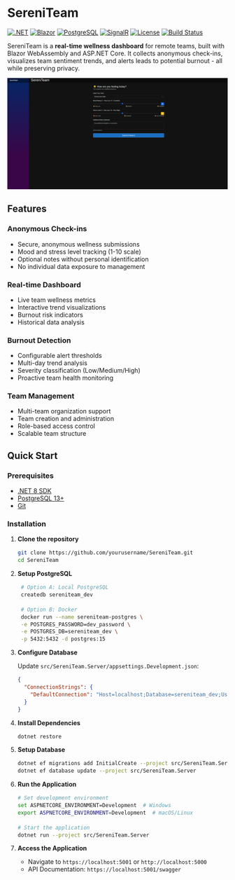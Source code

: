 # SereniTeam

[![.NET](https://img.shields.io/badge/.NET-8.0-512BD4?style=flat-square&logo=dotnet)](https://dotnet.microsoft.com/)
[![Blazor](https://img.shields.io/badge/Blazor-WebAssembly-512BD4?style=flat-square&logo=blazor)](https://blazor.net/)
[![PostgreSQL](https://img.shields.io/badge/PostgreSQL-13+-336791?style=flat-square&logo=postgresql&logoColor=white)](https://postgresql.org/)
[![SignalR](https://img.shields.io/badge/SignalR-Real--time-FF6B6B?style=flat-square)](https://docs.microsoft.com/en-us/aspnet/signalr/)
[![License](https://img.shields.io/badge/License-MIT-green?style=flat-square)](LICENSE)
[![Build Status](https://img.shields.io/badge/Build-Passing-brightgreen?style=flat-square)](https://github.com/yourusername/SereniTeam)

SereniTeam is a **real-time wellness dashboard** for remote teams, built with Blazor WebAssembly and ASP.NET Core. It collects anonymous check-ins, visualizes team sentiment trends, and alerts leads to potential burnout - all while preserving privacy.

![SereniTeam Dashboard](images/checkin.png)

## Features

### Anonymous Check-ins
- Secure, anonymous wellness submissions
- Mood and stress level tracking (1-10 scale)
- Optional notes without personal identification
- No individual data exposure to management

### Real-time Dashboard
- Live team wellness metrics
- Interactive trend visualizations
- Burnout risk indicators
- Historical data analysis

### Burnout Detection
- Configurable alert thresholds
- Multi-day trend analysis
- Severity classification (Low/Medium/High)
- Proactive team health monitoring

### Team Management
- Multi-team organization support
- Team creation and administration
- Role-based access control
- Scalable team structure

## Quick Start

### Prerequisites

- [.NET 8 SDK](https://dotnet.microsoft.com/download/dotnet/8.0)
- [PostgreSQL 13+](https://www.postgresql.org/download/)
- [Git](https://git-scm.com/)

### Installation

1. **Clone the repository**
   ```bash
   git clone https://github.com/yourusername/SereniTeam.git
   cd SereniTeam
   ```

2. **Setup PostgreSQL**
   ```bash
    # Option A: Local PostgreSQL
    createdb sereniteam_dev
  
    # Option B: Docker
    docker run --name sereniteam-postgres \
    -e POSTGRES_PASSWORD=dev_password \
    -e POSTGRES_DB=sereniteam_dev \
    -p 5432:5432 -d postgres:15
    ```
3. **Configure Database**
    
   Update `src/SereniTeam.Server/appsettings.Development.json`:
   ```json
   {
     "ConnectionStrings": {
       "DefaultConnection": "Host=localhost;Database=sereniteam_dev;Username=postgres;Password=dev_password"
     }
   }
    ```

5. **Install Dependencies**
   ```bash
   dotnet restore
   ```

6. **Setup Database**
   ```bash
   dotnet ef migrations add InitialCreate --project src/SereniTeam.Server
   dotnet ef database update --project src/SereniTeam.Server
   ```

7. **Run the Application**
   ```bash
   # Set development environment
   set ASPNETCORE_ENVIRONMENT=Development  # Windows
   export ASPNETCORE_ENVIRONMENT=Development  # macOS/Linux
   
   # Start the application
   dotnet run --project src/SereniTeam.Server
   ```

8. **Access the Application**
   
   - Navigate to `https://localhost:5001` or `http://localhost:5000`
   - API Documentation: `https://localhost:5001/swagger`

